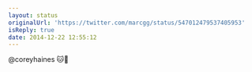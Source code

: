 ```yaml
---
layout: status
originalUrl: 'https://twitter.com/marcgg/status/547012479537405953'
isReply: true
date: 2014-12-22 12:55:12
---
```


@coreyhaines 🐱💫
